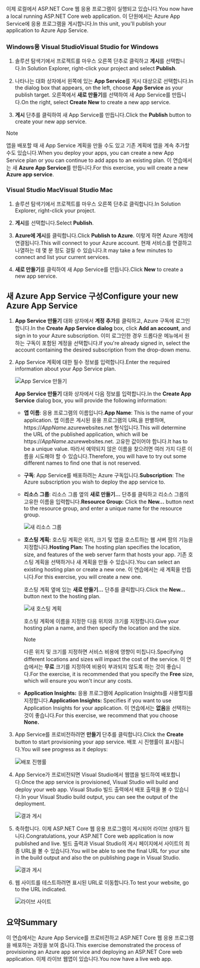 <span data-ttu-id="f735e-101">이제 로컬에서 ASP.NET Core 웹 응용 프로그램이 실행되고 있습니다.</span><span class="sxs-lookup"><span data-stu-id="f735e-101">You now have a local running ASP.NET Core web application.</span></span> <span data-ttu-id="f735e-102">이 단원에서는 Azure App Service에 응용 프로그램을 게시합니다.</span><span class="sxs-lookup"><span data-stu-id="f735e-102">In this unit, you'll publish your application to Azure App Service.</span></span>

### <a name="visual-studio-for-windows"></a><span data-ttu-id="f735e-103">Windows용 Visual Studio</span><span class="sxs-lookup"><span data-stu-id="f735e-103">Visual Studio for Windows</span></span>

1. <span data-ttu-id="f735e-104">솔루션 탐색기에서 프로젝트를 마우스 오른쪽 단추로 클릭하고 **게시**를 선택합니다.</span><span class="sxs-lookup"><span data-stu-id="f735e-104">In Solution Explorer, right-click your project and select **Publish**.</span></span>

1. <span data-ttu-id="f735e-105">나타나는 대화 상자에서 왼쪽에 있는 **App Service**를 게시 대상으로 선택합니다.</span><span class="sxs-lookup"><span data-stu-id="f735e-105">In the dialog box that appears, on the left, choose **App Service** as your publish target.</span></span>  <span data-ttu-id="f735e-106">오른쪽에서 **새로 만들기**를 선택하여 새 App Service를 만듭니다.</span><span class="sxs-lookup"><span data-stu-id="f735e-106">On the right, select **Create New** to create a new app service.</span></span>

1. <span data-ttu-id="f735e-107">**게시** 단추를 클릭하여 새 App Service를 만듭니다.</span><span class="sxs-lookup"><span data-stu-id="f735e-107">Click the **Publish** button to create your new app service.</span></span>

> [!NOTE]
> <span data-ttu-id="f735e-108">앱을 배포할 때 새 App Service 계획을 만들 수도 있고 기존 계획에 앱을 계속 추가할 수도 있습니다.</span><span class="sxs-lookup"><span data-stu-id="f735e-108">When you deploy your apps, you can create a new App Service plan or you can continue to add apps to an existing plan.</span></span> <span data-ttu-id="f735e-109">이 연습에서는 새 **Azure App Service**를 만듭니다.</span><span class="sxs-lookup"><span data-stu-id="f735e-109">For this exercise, you will create a new **Azure app service**.</span></span>

### <a name="visual-studio-mac"></a><span data-ttu-id="f735e-110">Visual Studio Mac</span><span class="sxs-lookup"><span data-stu-id="f735e-110">Visual Studio Mac</span></span>

1. <span data-ttu-id="f735e-111">솔루션 탐색기에서 프로젝트를 마우스 오른쪽 단추로 클릭합니다.</span><span class="sxs-lookup"><span data-stu-id="f735e-111">In Solution Explorer, right-click your project.</span></span>

1. <span data-ttu-id="f735e-112">**게시**를 선택합니다.</span><span class="sxs-lookup"><span data-stu-id="f735e-112">Select **Publish**.</span></span>

1. <span data-ttu-id="f735e-113">**Azure에 게시**를 클릭합니다.</span><span class="sxs-lookup"><span data-stu-id="f735e-113">Click **Publish to Azure**.</span></span> <span data-ttu-id="f735e-114">이렇게 하면 Azure 계정에 연결됩니다.</span><span class="sxs-lookup"><span data-stu-id="f735e-114">This will connect to your Azure account.</span></span> <span data-ttu-id="f735e-115">현재 서비스를 연결하고 나열하는 데 몇 분 정도 걸릴 수 있습니다.</span><span class="sxs-lookup"><span data-stu-id="f735e-115">It may take a few minutes to connect and list your current services.</span></span>

1. <span data-ttu-id="f735e-116">**새로 만들기**를 클릭하여 새 App Service를 만듭니다.</span><span class="sxs-lookup"><span data-stu-id="f735e-116">Click **New** to create a new app service.</span></span>

## <a name="configure-your-new-azure-app-service"></a><span data-ttu-id="f735e-117">새 Azure App Service 구성</span><span class="sxs-lookup"><span data-stu-id="f735e-117">Configure your new Azure App Service</span></span>

1. <span data-ttu-id="f735e-118">**App Service 만들기** 대화 상자에서 **계정 추가**를 클릭하고, Azure 구독에 로그인합니다.</span><span class="sxs-lookup"><span data-stu-id="f735e-118">In the **Create App Service dialog** box, click **Add an account**, and sign in to your Azure subscription.</span></span> <span data-ttu-id="f735e-119">이미 로그인한 경우 드롭다운 메뉴에서 원하는 구독이 포함된 계정을 선택합니다.</span><span class="sxs-lookup"><span data-stu-id="f735e-119">If you're already signed in, select the account containing the desired subscription from the drop-down menu.</span></span>

1. <span data-ttu-id="f735e-120">App Service 계획에 대한 필수 정보를 입력합니다.</span><span class="sxs-lookup"><span data-stu-id="f735e-120">Enter the required information about your App Service plan.</span></span>

    ![App Service 만들기](../media-draft/5-CreateAppService.png)

    <span data-ttu-id="f735e-122">**App Service 만들기** 대화 상자에서 다음 정보를 입력합니다.</span><span class="sxs-lookup"><span data-stu-id="f735e-122">In the **Create App Service** dialog box, you will provide the following information:</span></span>

    - <span data-ttu-id="f735e-123">**앱 이름**: 응용 프로그램의 이름입니다.</span><span class="sxs-lookup"><span data-stu-id="f735e-123">**App Name**: This is the name of your application.</span></span>  <span data-ttu-id="f735e-124">앱 이름은 게시된 응용 프로그램의 URL을 판별하며, https://_AppName_.azurewebsites.net 형식입니다.</span><span class="sxs-lookup"><span data-stu-id="f735e-124">This will determine the URL of the published application, which will be https://_AppName_.azurewebsites.net.</span></span>  <span data-ttu-id="f735e-125">고유한 값이어야 합니다.</span><span class="sxs-lookup"><span data-stu-id="f735e-125">It has to be a unique value.</span></span> <span data-ttu-id="f735e-126">따라서 예약되지 않은 이름을 찾으려면 여러 가지 다른 이름을 시도해야 할 수 있습니다.</span><span class="sxs-lookup"><span data-stu-id="f735e-126">Therefore, you will have to try out some different names to find one that is not reserved.</span></span>

    - <span data-ttu-id="f735e-127">**구독**: App Service를 배포하려는 Azure 구독입니다.</span><span class="sxs-lookup"><span data-stu-id="f735e-127">**Subscription**: The Azure subscription you wish to deploy the app service to.</span></span>

    - <span data-ttu-id="f735e-128">**리소스 그룹**: 리소스 그룹 옆의 **새로 만들기...** 단추를 클릭하고 리소스 그룹의 고유한 이름을 입력합니다.</span><span class="sxs-lookup"><span data-stu-id="f735e-128">**Resource Group:** Click the **New...** button next to the resource group, and enter a unique name for the resource group.</span></span>

        ![새 리소스 그룹](../media-draft/5-NewResourceGroup.png)

    - <span data-ttu-id="f735e-130">**호스팅 계획:** 호스팅 계획은 위치, 크기 및 앱을 호스트하는 웹 서버 팜의 기능을 지정합니다.</span><span class="sxs-lookup"><span data-stu-id="f735e-130">**Hosting Plan:** The hosting plan specifies the location, size, and features of the web server farm that hosts your app.</span></span> <span data-ttu-id="f735e-131">기존 호스팅 계획을 선택하거나 새 계획을 만들 수 있습니다.</span><span class="sxs-lookup"><span data-stu-id="f735e-131">You can select an existing hosting plan or create a new one.</span></span> <span data-ttu-id="f735e-132">이 연습에서는 새 계획을 만듭니다.</span><span class="sxs-lookup"><span data-stu-id="f735e-132">For this exercise, you will create a new one.</span></span>

        <span data-ttu-id="f735e-133">호스팅 계획 옆에 있는 **새로 만들기...** 단추를 클릭합니다.</span><span class="sxs-lookup"><span data-stu-id="f735e-133">Click the **New...** button next to the hosting plan.</span></span>

        ![새 호스팅 계획](../media-draft/5-NewHostingPlan.png)

        <span data-ttu-id="f735e-135">호스팅 계획에 이름을 지정한 다음 위치와 크기를 지정합니다.</span><span class="sxs-lookup"><span data-stu-id="f735e-135">Give your hosting plan a name, and then specify the location and the size.</span></span>  
        
        > [!NOTE]
        > <span data-ttu-id="f735e-136">다른 위치 및 크기를 지정하면 서비스 비용에 영향이 미칩니다.</span><span class="sxs-lookup"><span data-stu-id="f735e-136">Specifying different locations and sizes will impact the cost of the service.</span></span> <span data-ttu-id="f735e-137">이 연습에서는 **무료** 크기를 지정하여 비용이 부과되지 않도록 하는 것이 좋습니다.</span><span class="sxs-lookup"><span data-stu-id="f735e-137">For the exercise, it is recommended that you specify the **Free** size, which will ensure you won't incur any costs.</span></span>

    - <span data-ttu-id="f735e-138">**Application Insights:** 응용 프로그램에 Application Insights를 사용할지를 지정합니다.</span><span class="sxs-lookup"><span data-stu-id="f735e-138">**Application Insights:** Specifies if you want to use Application Insights for your application.</span></span> <span data-ttu-id="f735e-139">이 연습에서는 **없음**을 선택하는 것이 좋습니다.</span><span class="sxs-lookup"><span data-stu-id="f735e-139">For this exercise, we recommend that you choose **None.**</span></span>

1. <span data-ttu-id="f735e-140">App Service를 프로비전하려면 **만들기** 단추를 클릭합니다.</span><span class="sxs-lookup"><span data-stu-id="f735e-140">Click the **Create** button to start provisioning your app service.</span></span> <span data-ttu-id="f735e-141">배포 시 진행률이 표시됩니다.</span><span class="sxs-lookup"><span data-stu-id="f735e-141">You will see progress as it deploys:</span></span>

    ![배포 진행률](../media-draft/5-DeployProgress.png)

1. <span data-ttu-id="f735e-143">App Service가 프로비전되면 Visual Studio에서 웹앱을 빌드하여 배포합니다.</span><span class="sxs-lookup"><span data-stu-id="f735e-143">Once the app service is provisioned, Visual Studio will build and deploy your web app.</span></span>  <span data-ttu-id="f735e-144">Visual Studio 빌드 출력에서 배포 출력을 볼 수 있습니다.</span><span class="sxs-lookup"><span data-stu-id="f735e-144">In your Visual Studio build output, you can see the output of the deployment.</span></span>

    ![결과 게시](../media-draft/5-PublishResult.png)

1. <span data-ttu-id="f735e-146">축하합니다. 이제 ASP.NET Core 웹 응용 프로그램이 게시되어 라이브 상태가 됩니다.</span><span class="sxs-lookup"><span data-stu-id="f735e-146">Congratulations, your ASP.NET Core web application is now published and live.</span></span> <span data-ttu-id="f735e-147">빌드 출력과 Visual Studio의 게시 페이지에서 사이트의 최종 URL을 볼 수 있습니다.</span><span class="sxs-lookup"><span data-stu-id="f735e-147">You will be able to see the final URL for your site in the build output and also the on publishing page in Visual Studio.</span></span>

    ![결과 게시](../media-draft/5-PublishPage.png)

1. <span data-ttu-id="f735e-149">웹 사이트를 테스트하려면 표시된 URL로 이동합니다.</span><span class="sxs-lookup"><span data-stu-id="f735e-149">To test your website, go to the URL indicated.</span></span>

    ![라이브 사이트](../media-draft/5-WebPageLive.png)

## <a name="summary"></a><span data-ttu-id="f735e-151">요약</span><span class="sxs-lookup"><span data-stu-id="f735e-151">Summary</span></span>

<span data-ttu-id="f735e-152">이 연습에서는 Azure App Service를 프로비전하고 ASP.NET Core 웹 응용 프로그램을 배포하는 과정을 보여 줍니다.</span><span class="sxs-lookup"><span data-stu-id="f735e-152">This exercise demonstrated the process of provisioning an Azure app service and deploying an ASP.NET Core web application.</span></span> <span data-ttu-id="f735e-153">이제 라이브 웹앱이 있습니다.</span><span class="sxs-lookup"><span data-stu-id="f735e-153">You now have a live web app.</span></span>
